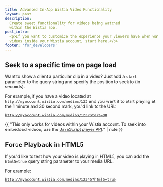 ```yaml
---
title: Advanced In-App Wistia Video Functionality
layout: post
description: 
  Create sweet functionality for videos being watched 
  within the Wistia app.
post_intro: 
  <p>If you want to customize the experience your viewers have when watching 
  videos inside your Wistia account, start here.</p>
footer: 'for_developers'
---
```


## Seek to a specific time on page load

Want to show a client a particular clip in a video? Just add a `start` 
parameter to the query string and specify the position to seek to (in seconds).

For example, if you have a video located at 
`http://myaccount.wistia.com/medias/123` and you want it to start playing at 
the 1 minute and 30 second mark, you'd link to the URL:
	
<code class="full_width">http://myaccount.wistia.com/medias/123?start=90</code>

{{ "This only works for videos within your Wistia account. To seek into embedded videos, use the <a href='http://wistia.com/doc/player-api'>JavaScript player API</a>." | note }}

## Force Playback in HTML5

If you'd like to test how your video is playing in HTML5, you can add the 
`html5=true` query string parameter to your media URL.

For example:

<code class="full_width">http://myaccount.wistia.com/medias/12345?html5=true</code>
